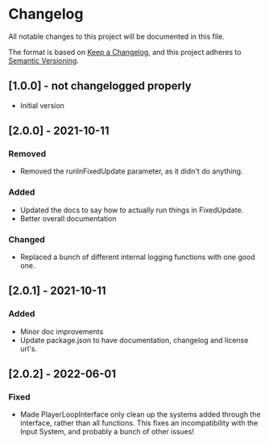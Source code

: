 # Changelog
All notable changes to this project will be documented in this file.

The format is based on [Keep a Changelog](https://keepachangelog.com/en/1.0.0/),
and this project adheres to [Semantic Versioning](https://semver.org/spec/v2.0.0.html).

## [1.0.0] - not changelogged properly
- Initial version

## [2.0.0] - 2021-10-11
### Removed
- Removed the runInFixedUpdate parameter, as it didn't do anything.
### Added
- Updated the docs to say how to actually run things in FixedUpdate.
- Better overall documentation
### Changed
- Replaced a bunch of different internal logging functions with one good one.

## [2.0.1] - 2021-10-11
### Added
- Minor doc improvements
- Update package.json to have documentation, changelog and license url's.

## [2.0.2] - 2022-06-01
### Fixed
- Made PlayerLoopInterface only clean up the systems added through the interface, rather than all functions. This fixes an incompatibility with the Input System, and probably a bunch of other issues!